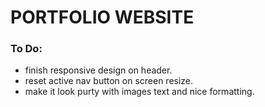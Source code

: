 PORTFOLIO WEBSITE
======================================================================

### To Do:
- finish responsive design on header.
- reset active nav button on screen resize.
- make it look purty with images text and nice formatting.

